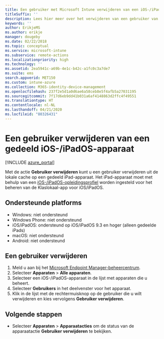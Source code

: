 ```yaml
---
title: Een gebruiker met Microsoft Intune verwijderen van een iOS-/iPadOS-apparaat
titleSuffix: ''
description: Lees hier meer over het verwijderen van een gebruiker van een gedeeld iOS-/iPadOS-apparaat met Intune.
keywords: ''
author: ErikjeMS
ms.author: erikje
manager: dougeby
ms.date: 02/22/2018
ms.topic: conceptual
ms.service: microsoft-intune
ms.subservice: remote-actions
ms.localizationpriority: high
ms.technology: ''
ms.assetid: 2ea5941c-a69b-4e1c-b42c-a1fc0c3a7de7
ms.suite: ems
search.appverid: MET150
ms.custom: intune-azure
ms.collection: M365-identity-device-management
ms.openlocfilehash: 237f2e5d1a0d6ae6a58ceb8e5f4afb5a27031195
ms.sourcegitcommit: 7f17d6eb9dd41b031a6af4148863d2ffc4f49551
ms.translationtype: HT
ms.contentlocale: nl-NL
ms.lasthandoff: 04/21/2020
ms.locfileid: "80326431"
---
```

# <a name="remove-a-user-from-a-shared-iosipados-device"></a>Een gebruiker verwijderen van een gedeeld iOS-/iPadOS-apparaat


[!INCLUDE [azure_portal](../includes/azure_portal.md)]

Met de actie **Gebruiker verwijderen** kunt u een gebruiker verwijderen uit de lokale cache op een gedeeld iPad-apparaat. Het iPad-apparaat moet met behulp van een [iOS-/iPadOS-opleidingsprofiel](../fundamentals/education-settings-configure-ios.md) worden ingesteld voor het beheren van de Klaslokaal-app voor iOS/iPadOS. 

## <a name="supported-platforms"></a>Ondersteunde platforms

- Windows: niet ondersteund
- Windows Phone: niet ondersteund
- iOS/iPadOS: ondersteund op iOS/iPadOS 9.3 en hoger (alleen gedeelde iPads)
- macOS: niet ondersteund
- Android: niet ondersteund

## <a name="remove-a-user"></a>Een gebruiker verwijderen

1. Meld u aan bij het [Microsoft Endpoint Manager-beheercentrum](https://go.microsoft.com/fwlink/?linkid=2109431).
2. Selecteer **Apparaten** > **Alle apparaten**.
3. Selecteer een iOS-/iPadOS-apparaat in de lijst met apparaten die u beheert.
4. Selecteer **Gebruikers** in het deelvenster voor het apparaat.
5. Klik in de lijst met de rechtermuisknop op de gebruiker die u wilt verwijderen en kies vervolgens **Gebruiker verwijderen**.

## <a name="next-steps"></a>Volgende stappen

- Selecteer **Apparaten** > **Apparaatacties** om de status van de apparaatactie **Gebruiker verwijderen** te bekijken.
